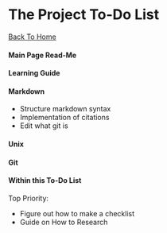 The Project To-Do List
======================

[Back To Home](README.md)

#### Main Page Read-Me

#### Learning Guide

#### Markdown

* Structure markdown syntax
* Implementation of citations
* Edit what git is

#### Unix

#### Git

#### Within this To-Do List
Top Priority:
- Figure out how to make a checklist
- Guide on How to Research